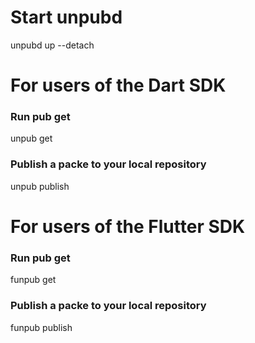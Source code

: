 # Start unpubd
unpubd up --detach

# For users of the Dart SDK

### Run pub get
unpub get

### Publish a packe to your local repository
unpub publish

# For users of the Flutter SDK

### Run pub get
funpub get

### Publish a packe to your local repository
funpub publish

